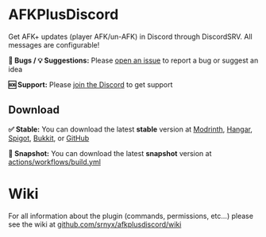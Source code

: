 # AFKPlusDiscord

Get AFK+ updates (player AFK/un-AFK) in Discord through DiscordSRV. All messages are configurable!

**🐛 Bugs / 💡 Suggestions:** Please [open an issue](https://github.com/srnyx/afkplusdiscord/issues/new/choose) to report a bug or suggest an idea

**🆘 Support:** Please [join the Discord](https://srnyx.com/discord) to get support

## Download

**✅ Stable:** You can download the latest **stable** version at [Modrinth](https://modrinth.com/plugin/afkplusdiscord), [Hangar](https://hangar.papermc.io/srnyx/AFKPlusDiscord), [Spigot](https://spigotmc.org/resources/123456), [Bukkit](https://dev.bukkit.org/projects/afkplusdiscord), or [GitHub](https://github.com/srnyx/afkplusdiscord/releases)

**🚧 Snapshot:** You can download the latest **snapshot** version at [actions/workflows/build.yml](https://github.com/srnyx/afkplusdiscord/actions/workflows/build.yml)

# Wiki

For all information about the plugin (commands, permissions, etc...) please see the wiki at [github.com/srnyx/afkplusdiscord/wiki](https://github.com/srnyx/afkplusdiscord/wiki)
